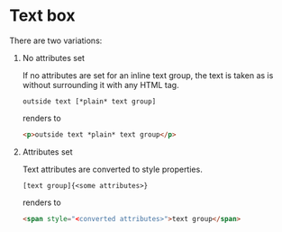 # Text box

There are two variations:

1. No attributes set

   If no attributes are set for an inline text group, the text is taken as is without surrounding it with any HTML tag.

   ```
   outside text [*plain* text group]
   ```
   
   renders to
   
   ```html
   <p>outside text *plain* text group</p>
   ```

2. Attributes set

   Text attributes are converted to style properties.

   ```
   [text group]{<some attributes>}
   ```
   
   renders to
   
   ```html
   <span style="<converted attributes>">text group</span>
   ```
